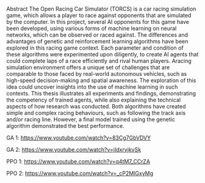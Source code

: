 Abstract
 The Open Racing Car Simulator (TORCS) is a car racing simulation game, which allows a player to
 race against opponents that are simulated by the computer. In this project, several AI opponents for
 this game have been developed, using various forms of machine learning on neural networks, which
 can be observed or raced against. The differences and advantages of genetic and reinforcement
 learning algorithms have been explored in this racing game context. Each parameter and condition of
 these algorithms were experimented upon diligently, to create AI agents that could complete laps of a
 race efficiently and rival human players.
 Aracing simulation environment offers a unique set of challenges that are comparable to those faced
 by real-world autonomous vehicles, such as high-speed decision-making and spatial awareness. The
 exploration of this idea could uncover insights into the use of machine learning in such contexts.
 This thesis illustrates all experiments and findings, demonstrating the competency of trained agents,
 while also explaining the technical aspects of how research was conducted. Both algorithms have
 created simple and complex racing behaviours, such as following the track axis and/or racing line.
 However, a final model trained using the genetic algorithm demonstrated the best performance.

GA 1:  https://www.youtube.com/watch?v=83Cg7GbVDVY

GA 2:  https://www.youtube.com/watch?v=jIdxrvjkvSk

PPO 1:  https://www.youtube.com/watch?v=q4tM7_CCrZA

PPO 2:  https://www.youtube.com/watch?v=_cP2MIGxyMg
